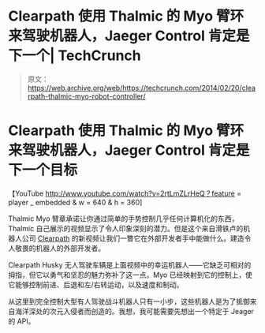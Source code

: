 # Clearpath 使用 Thalmic 的 Myo 臂环来驾驶机器人，Jaeger Control 肯定是下一个| TechCrunch

> 原文：<https://web.archive.org/web/https://techcrunch.com/2014/02/20/clearpath-thalmic-myo-robot-controller/>

# Clearpath 使用 Thalmic 的 Myo 臂环来驾驶机器人，Jaeger Control 肯定是下一个目标

【YouTube http://www.youtube.com/watch?v=2rtLmZLrHeQ？feature = player _ embedded & w = 640 & h = 360]

Thalmic Myo 臂章承诺让你通过简单的手势控制几乎任何计算机化的东西，Thalmic 自己展示的视频显示了令人印象深刻的潜力。但是这个来自滑铁卢的机器人公司 [Clearpath](https://web.archive.org/web/20230326072152/http://www.clearpathrobotics.com/) 的新视频让我们一瞥它在外部开发者手中能做什么。建造令人敬畏的机器人的外部开发者。

Clearpath Husky 无人驾驶车辆是上面视频中的幸运机器人——它缺乏可相对的拇指，但它以勇气和坚忍的魅力弥补了这一点。Myo 已经映射到它的控制上，使它能够控制前进、后退和左/右转运动，以及速度和制动。

从这里到完全控制大型有人驾驶战斗机器人只有一小步，这些机器人是为了抵御来自海洋深处的次元入侵者而创造的。我想，我可能需要先想出一个特定于 Jeager 的 API。